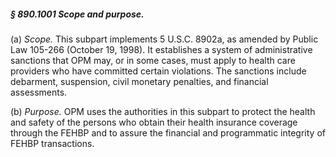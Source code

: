 ##### § 890.1001 Scope and purpose. #####

(a) *Scope.* This subpart implements 5 U.S.C. 8902a, as amended by Public Law 105-266 (October 19, 1998). It establishes a system of administrative sanctions that OPM may, or in some cases, must apply to health care providers who have committed certain violations. The sanctions include debarment, suspension, civil monetary penalties, and financial assessments.

(b) *Purpose.* OPM uses the authorities in this subpart to protect the health and safety of the persons who obtain their health insurance coverage through the FEHBP and to assure the financial and programmatic integrity of FEHBP transactions.